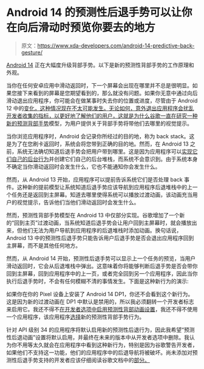 # Android 14 的预测性后退手势可以让你在向后滑动时预览你要去的地方

> 原文：<https://www.xda-developers.com/android-14-predictive-back-gesture/>

[Android 14](https://www.xda-developers.com/android-14/) 正在大幅度升级背部手势。以下是新的预测性背部手势的工作原理和外观。

当你在任何安卓应用中滑动返回时，下一个屏幕会出现在哪里并不总是很明显。如果您接下来看到的屏幕是您期望看到的，那么就没有问题。如果你无意中通过向后滑动退出应用程序，你可能会在做某事时失去你的位置或进度，尽管由于 Android 12 中的[变化，这种情况现在不太可能发生。无论如何，意外退出应用程序会扰乱开发者收集的指标，以更好地了解他们的用户，这就是为什么谷歌一直在研究一种新的](https://developer.android.com/about/versions/12/behavior-changes-all#back-press)[预测背部手势](https://www.xda-developers.com/android-13-beta-2-released/)模型，为用户提供关于背部手势将带他们去哪里的视觉提示。

当你浏览应用程序时，Android 会记录你所经过的目的地，称为 back stack。这是为了在您刷卡返回时，系统会将您带到正确的目的地。然而，在 Android 13 之前，系统无法确切知道后退手势会把用户带到哪里。这是因为应用程序可以[实现它们自己的后台行为](https://developer.android.com/guide/navigation/navigation-custom-back)并创建它们自己的后台堆栈，而系统不会意识到。由于系统本身不确定当你滑动返回时会发生什么，它也不能通知你会发生什么。

然而，从 Android 13 开始，应用程序可以提前告诉系统它们是否处理 back 事件。这种新的提前模型让系统知道后退手势应该导航到应用程序后退堆栈中的上一个任务还是返回到主屏幕。知道去哪里使得系统可以播放过渡动画，该动画充当用户的视觉提示，告诉他们当他们滑动返回时会发生什么。

然而，预测性背部手势模型在 Android 13 中仅部分实现。谷歌增加了一个新的“回到主页”过渡动画，当系统知道后退手势会让用户回到主屏幕时，就会播放出来，但他们无法为用户导航到应用程序的后退堆栈时添加动画。换句话说，Android 13 中的预测性后退手势只能告诉用户后退手势是否会退出应用程序回到主屏幕，而不是其他任何地方。

然而，从 Android 14 开始，预测性后退手势可以显示上一个任务的预览，当用户滑动返回时，它会从后退堆栈中弹出。这意味着你将能够判断后退手势是否会带你回到主屏幕，回到应用程序中的上一页，或者完全回到另一个应用程序，因此当你执行后退手势时，不会有任何模糊不清的事情发生。下面是这种新行为的演示:

如果你在你的 Pixel 设备上安装了 Android 14 DP1，你还不会看到这个新行为。这是因为新的过渡动画在 DP1 中默认是禁用的，所以我必须翻转一个开发者标志来启用它。我还不得不[在开发者选项中启用预测性背部动画设置](https://developer.android.com/guide/navigation/predictive-back-gesture#dev-option)，我还不得不使用一个应用程序，该应用程序[选择](https://developer.android.com/guide/navigation/predictive-back-gesture#opt-predictive)新的预测性背部手势行为。

针对 API 级别 34 的应用程序将默认启用新的预测性后退行为，因此我希望“预测性后退动画”设置将默认启用，并最终在未来的版本中从开发者选项中删除。我认为你不用等太久就会在应用程序中看到这种新行为，特别是因为谷歌警告开发者，如果他们不支持这一功能，他们的应用程序中的后退导航将被破坏。尚未添加对预测性后退手势支持的开发者应该仔细阅读谷歌文档中的[部分。](https://developer.android.com/guide/navigation/predictive-back-gesture)